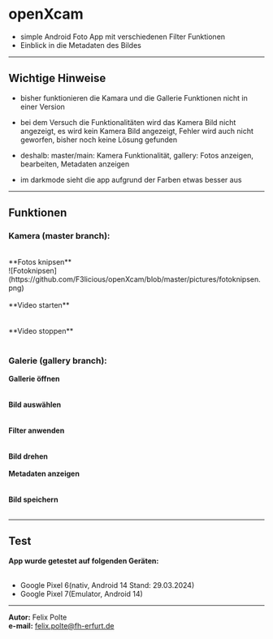 # openXcam
+ simple Android Foto App mit verschiedenen Filter Funktionen
+ Einblick in die Metadaten des Bildes

---

## Wichtige Hinweise
+ bisher funktionieren die Kamara und die Gallerie Funktionen nicht in einer Version
+ bei dem Versuch die Funktionalitäten wird das Kamera Bild nicht angezeigt, es wird kein Kamera Bild angezeigt, Fehler wird auch nicht geworfen, bisher noch keine Lösung gefunden
+ deshalb: master/main: Kamera Funktionalität, gallery: Fotos anzeigen, bearbeiten, Metadaten anzeigen

+ im darkmode sieht die app aufgrund der Farben etwas besser aus

---

## Funktionen

### Kamera (master branch):
<br>
**Fotos knipsen**<br>
 ![Fotoknipsen](https://github.com/F3licious/openXcam/blob/master/pictures/fotoknipsen.png)
<br>
<br>
**Video starten**<br>
<br>
<br>
**Video stoppen**<br>
<br>

### Galerie (gallery branch):

**Gallerie öffnen**<br>
<br>
<br>
**Bild auswählen**<br>
<br>
<br>
**Filter anwenden**<br>
<br>
<br>
**Bild drehen**
<br>
<br>
**Metadaten anzeigen**<br>
<br>
<br>
**Bild speichern**<br>
<br>

---

## Test

**App wurde getestet auf folgenden Geräten:**
<br><br>
+ Google Pixel 6(nativ, Android 14 Stand: 29.03.2024)
+ Google Pixel 7(Emulator, Android 14)



---

**Autor:** Felix Polte
<br>
**e-mail:** felix.polte@fh-erfurt.de





  
